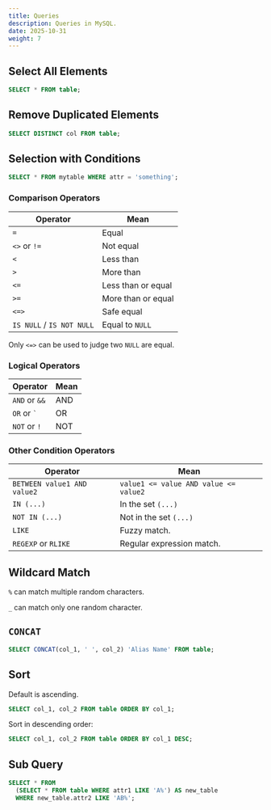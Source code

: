 ```yaml
---
title: Queries
description: Queries in MySQL.
date: 2025-10-31
weight: 7
---
```


## Select All Elements

```sql
SELECT * FROM table;
```

## Remove Duplicated Elements

```sql
SELECT DISTINCT col FROM table;
```

## Selection with Conditions

```sql
SELECT * FROM mytable WHERE attr = 'something';
```

### Comparison Operators

| Operator                  | Mean               |
| ------------------------- | ------------------ |
| `=`                       | Equal              |
| `<>` or `!=`              | Not equal          |
| `<`                       | Less than          |
| `>`                       | More than          |
| `<=`                      | Less than or equal |
| `>=`                      | More than or equal |
| `<=>`                     | Safe equal         |
| `IS NULL` / `IS NOT NULL` | Equal to `NULL`    |

Only `<=>` can be used to judge two `NULL` are equal.

### Logical Operators

| Operator        | Mean |
| --------------- | ---- |
| `AND` or `&&`   | AND  |
| `OR` or `` ` `` | OR   |
| `NOT` or `!`    | NOT  |

### Other Condition Operators

| Operator                    | Mean                                  |
| --------------------------- | ------------------------------------- |
| `BETWEEN value1 AND value2` | `value1 <= value AND value <= value2` |
| `IN (...)`                  | In the set `(...)`                    |
| `NOT IN (...)`              | Not in the set `(...)`                |
| `LIKE`                      | Fuzzy match.                          |
| `REGEXP` or `RLIKE`         | Regular expression match.             |

## Wildcard Match

`%` can match multiple random characters.

`_` can match only one random character.

## `CONCAT`

```sql
SELECT CONCAT(col_1, ' ', col_2) 'Alias Name' FROM table;
```

## Sort

Default is ascending.

```sql
SELECT col_1, col_2 FROM table ORDER BY col_1;
```

Sort in descending order:

```sql
SELECT col_1, col_2 FROM table ORDER BY col_1 DESC;
```

## Sub Query

```sql
SELECT * FROM
  (SELECT * FROM table WHERE attr1 LIKE 'A%') AS new_table
  WHERE new_table.attr2 LIKE 'AB%';
```
